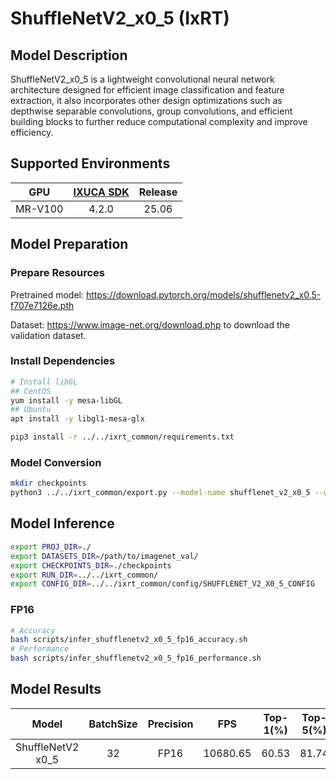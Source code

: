 # ShuffleNetV2_x0_5 (IxRT)

## Model Description

ShuffleNetV2_x0_5 is a lightweight convolutional neural network architecture designed for efficient image classification
and feature extraction, it also incorporates other design optimizations such as depthwise separable convolutions, group
convolutions, and efficient building blocks to further reduce computational complexity and improve efficiency.

## Supported Environments

| GPU    | [IXUCA SDK](https://gitee.com/deep-spark/deepspark#%E5%A4%A9%E6%95%B0%E6%99%BA%E7%AE%97%E8%BD%AF%E4%BB%B6%E6%A0%88-ixuca) | Release |
| :----: | :----: | :----: |
| MR-V100 | 4.2.0     |  25.06  |

## Model Preparation

### Prepare Resources

Pretrained model: <https://download.pytorch.org/models/shufflenetv2_x0.5-f707e7126e.pth>

Dataset: <https://www.image-net.org/download.php> to download the validation dataset.

### Install Dependencies

```bash
# Install libGL
## CentOS
yum install -y mesa-libGL
## Ubuntu
apt install -y libgl1-mesa-glx

pip3 install -r ../../ixrt_common/requirements.txt
```

### Model Conversion

```bash
mkdir checkpoints
python3 ../../ixrt_common/export.py --model-name shufflenet_v2_x0_5 --weight shufflenetv2_x0.5-f707e7126e.pth --output checkpoints/shufflenetv2_x0_5.onnx
```

## Model Inference

```bash
export PROJ_DIR=./
export DATASETS_DIR=/path/to/imagenet_val/
export CHECKPOINTS_DIR=./checkpoints
export RUN_DIR=../../ixrt_common/
export CONFIG_DIR=../../ixrt_common/config/SHUFFLENET_V2_X0_5_CONFIG
```

### FP16

```bash
# Accuracy
bash scripts/infer_shufflenetv2_x0_5_fp16_accuracy.sh
# Performance
bash scripts/infer_shufflenetv2_x0_5_fp16_performance.sh
```

## Model Results

| Model             | BatchSize | Precision | FPS      | Top-1(%) | Top-5(%) |
| :----: | :----: | :----: | :----: | :----: | :----: |
| ShuffleNetV2 x0_5 | 32        | FP16      | 10680.65 | 60.53    | 81.74    |
